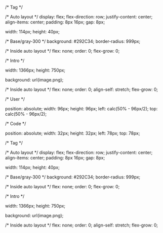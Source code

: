 /* Tag */

/* Auto layout */
display: flex;
flex-direction: row;
justify-content: center;
align-items: center;
padding: 8px 16px;
gap: 8px;

width: 114px;
height: 40px;

/* Base/gray-300 */
background: #292C34;
border-radius: 999px;

/* Inside auto layout */
flex: none;
order: 0;
flex-grow: 0;


/* Intro */

width: 1366px;
height: 750px;

background: url(image.png);

/* Inside auto layout */
flex: none;
order: 0;
align-self: stretch;
flex-grow: 0;

/* User */

position: absolute;
width: 96px;
height: 96px;
left: calc(50% - 96px/2);
top: calc(50% - 96px/2);

/* Code */

position: absolute;
width: 32px;
height: 32px;
left: 78px;
top: 78px;

/* Tag */

/* Auto layout */
display: flex;
flex-direction: row;
justify-content: center;
align-items: center;
padding: 8px 16px;
gap: 8px;

width: 114px;
height: 40px;

/* Base/gray-300 */
background: #292C34;
border-radius: 999px;

/* Inside auto layout */
flex: none;
order: 0;
flex-grow: 0;

/* Intro */

width: 1366px;
height: 750px;

background: url(image.png);

/* Inside auto layout */
flex: none;
order: 0;
align-self: stretch;
flex-grow: 0;
